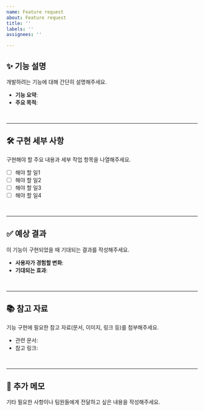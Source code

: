 ```yaml
---
name: Feature request
about: Feature request
title: ''
labels: ''
assignees: ''

---
```


## ✨ 기능 설명
개발하려는 기능에 대해 간단히 설명해주세요.

- **기능 요약**:
- **주요 목적**:

<br>

---

## 🛠️ 구현 세부 사항
구현해야 할 주요 내용과 세부 작업 항목을 나열해주세요.

- [ ] 해야 할 일1
- [ ] 해야 할 일2
- [ ] 해야 할 일3
- [ ] 해야 할 일4

<br>

---

## ✅ 예상 결과
이 기능이 구현되었을 때 기대되는 결과를 작성해주세요.

- **사용자가 경험할 변화**:
- **기대되는 효과**:

<br>

---

## 📚 참고 자료
기능 구현에 필요한 참고 자료(문서, 이미지, 링크 등)를 첨부해주세요.

- 관련 문서:
- 참고 링크:

<br>

---

## 📝 추가 메모
기타 필요한 사항이나 팀원들에게 전달하고 싶은 내용을 작성해주세요.
